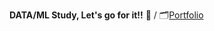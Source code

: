 **DATA/ML Study, Let's go for it!!** 🚀 / 🗂️[Portfolio](https://drive.google.com/file/d/18mzytH7Tr5Af3VBJc6fDMRXXgKbKr0tS/view?usp=drive_link)
